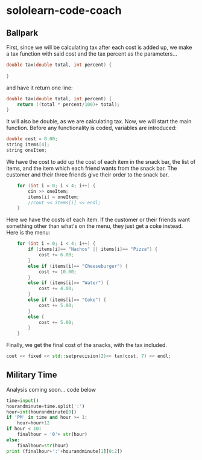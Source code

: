# sololearn-code-coach

## Ballpark

First, since we will be calculating tax after each cost is added up, we make a tax function with said cost and the tax percent as the parameters...
```cpp
double tax(double total, int percent) {
	
}
```
and have it return one line:
```cpp
double tax(double total, int percent) {
	return ((total * percent/100)+ total);
}
```
It will also be double, as we are calculating tax.
Now, we will start the main function. Before any functionality is coded, variables are introduced:
```cpp
double cost = 0.00;
string items[4];
string oneItem;
```
We have the cost to add up the cost of each item in the snack bar, the list of items, and the item which each friend wants from the snack bar.
The customer and their three friends give their order to the snack bar.
```cpp
	for (int i = 0; i < 4; i++) {
		cin >> oneItem;
		items[i] = oneItem;
		//cout << items[i] << endl;
	}
```
Here we have the costs of each item. If the customer or their friends want something other than what's on the menu, they just get a coke instead. 
Here is the menu:
```cpp
	for (int i = 0; i < 4; i++) {
		if (items[i]== "Nachos" || items[i]== "Pizza") {
			cost += 6.00;
		}
		else if (items[i]== "Cheeseburger") {
			cost += 10.00;
		}
		else if (items[i]== "Water") {
			cost += 4.00;
		}
		else if (items[i]== "Coke") {
			cost += 5.00;
		}
		else {
			cost += 5.00;
		}
	}
  ```
  Finally, we get the final cost of the snacks, with the tax included.
  ```cpp
  cout << fixed << std::setprecision(2)<< tax(cost, 7) << endl;
  ```
  
## Military Time

Analysis coming soon...
code below
```python
time=input()
hourandminute=time.split(':')
hour=int(hourandminute[0])
if 'PM' in time and hour >= 1:
	hour=hour+12
if hour < 10:
	finalhour = '0'+ str(hour)
else:
	finalhour=str(hour)
print (finalhour+':'+hourandminute[1][0:2])
```